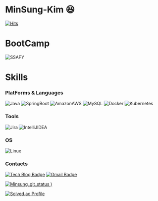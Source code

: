 # MinSung-Kim :satisfied:

[![Hits](https://hits.seeyoufarm.com/api/count/incr/badge.svg?url=https%3A%2F%2Fgithub.com%2Fjiokim-7&count_bg=%23CFD726&title_bg=%23D71212&icon=&icon_color=%23D92020&title=hits&edge_flat=false)](https://hits.seeyoufarm.com)
# BootCamp
![SSAFY](https://img.shields.io/badge/ssafy_6기-1428A0.svg?&style=for-the-badge&logo=samsung&logoColor=white)

# Skills
### PlatForms & Languages
![Java](https://img.shields.io/badge/Java-007396.svg?&style=for-the-badge&logo=Java&logoColor=white)
![SpringBoot](https://img.shields.io/badge/SpringBoot-6DB33F.svg?&style=for-the-badge&logo=SpringBoot&logoColor=white)
![AmazonAWS](https://img.shields.io/badge/Amazon_AWS-232F3E.svg?&style=for-the-badge&logo=Amazonaws&logoColor=white)
![MySQL](https://img.shields.io/badge/MySQL-232F3E.svg?&style=for-the-badge&logo=Mysql&logoColor=white)
![Docker](https://img.shields.io/badge/Docker-2496ED.svg?&style=for-the-badge&logo=Docker&logoColor=white)
![Kubernetes](https://img.shields.io/badge/Kubernetes-326CE5.svg?&style=for-the-badge&logo=Kubernetes&logoColor=white)

### Tools
![Jira](https://img.shields.io/badge/Jira-0052CC.svg?&style=for-the-badge&logo=Jira&logoColor=white)
![IntelliJIDEA](https://img.shields.io/badge/IntelliJ_IDEA-000000.svg?&style=for-the-badge&logo=IntelliJIDEA&logoColor=white)

### OS
![Linux](https://img.shields.io/badge/Linux-FCC624.svg?&style=for-the-badge&logo=Linux&logoColor=white)

### Contacts
[![Tech Blog Badge](http://img.shields.io/badge/-Tech%20blog-blue?style=flat-square&logo=velog&link=https://velog.io/@now20412041)](https://velog.io/@now20412041)
[![Gmail Badge](https://img.shields.io/badge/Gmail-d14836?style=flat-square&logo=Gmail&logoColor=white&link=mailto:now20412041@gmail.com)](mailto:now20412041@gmail.com)

[![Minsung_git_status](https://github-readme-stats.vercel.app/api?username=jiokim-7&show_icons=true&theme=radical)
)](https://github.com/jiokim-7)

[![Solved.ac Profile](http://mazassumnida.wtf/api/v2/generate_badge?boj=jkrite)](https://solved.ac/jkrite/)
